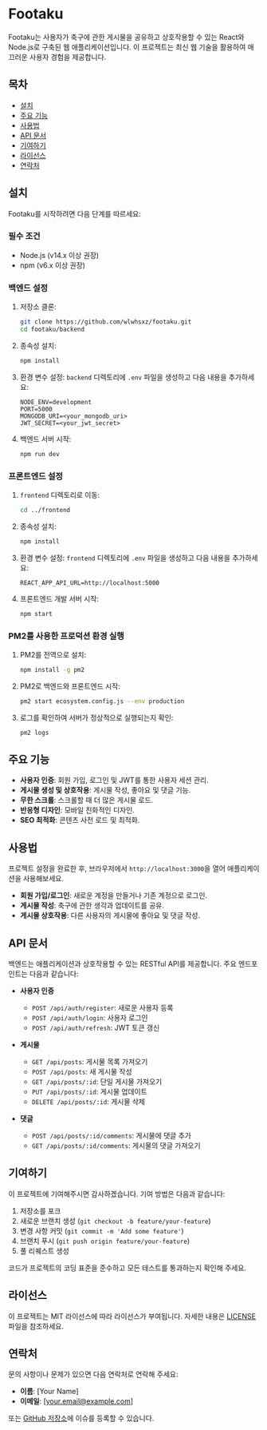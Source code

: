 # Footaku

Footaku는 사용자가 축구에 관한 게시물을 공유하고 상호작용할 수 있는 React와 Node.js로 구축된 웹 애플리케이션입니다. 이 프로젝트는 최신 웹 기술을 활용하여 매끄러운 사용자 경험을 제공합니다.

## 목차

- [설치](#설치)
- [주요 기능](#주요-기능)
- [사용법](#사용법)
- [API 문서](#api-문서)
- [기여하기](#기여하기)
- [라이선스](#라이선스)
- [연락처](#연락처)

## 설치

Footaku를 시작하려면 다음 단계를 따르세요:

### 필수 조건

- Node.js (v14.x 이상 권장)
- npm (v6.x 이상 권장)

### 백엔드 설정

1. 저장소 클론:
    ```bash
    git clone https://github.com/wlwhsxz/footaku.git
    cd footaku/backend
    ```

2. 종속성 설치:
    ```bash
    npm install
    ```

3. 환경 변수 설정:
    `backend` 디렉토리에 `.env` 파일을 생성하고 다음 내용을 추가하세요:
    ```env
    NODE_ENV=development
    PORT=5000
    MONGODB_URI=<your_mongodb_uri>
    JWT_SECRET=<your_jwt_secret>
    ```

4. 백엔드 서버 시작:
    ```bash
    npm run dev
    ```

### 프론트엔드 설정

1. `frontend` 디렉토리로 이동:
    ```bash
    cd ../frontend
    ```

2. 종속성 설치:
    ```bash
    npm install
    ```

3. 환경 변수 설정:
    `frontend` 디렉토리에 `.env` 파일을 생성하고 다음 내용을 추가하세요:
    ```env
    REACT_APP_API_URL=http://localhost:5000
    ```

4. 프론트엔드 개발 서버 시작:
    ```bash
    npm start
    ```

### PM2를 사용한 프로덕션 환경 실행

1. PM2를 전역으로 설치:
    ```bash
    npm install -g pm2
    ```

2. PM2로 백엔드와 프론트엔드 시작:
    ```bash
    pm2 start ecosystem.config.js --env production
    ```

3. 로그를 확인하여 서버가 정상적으로 실행되는지 확인:
    ```bash
    pm2 logs
    ```

## 주요 기능

- **사용자 인증**: 회원 가입, 로그인 및 JWT를 통한 사용자 세션 관리.
- **게시물 생성 및 상호작용**: 게시물 작성, 좋아요 및 댓글 기능.
- **무한 스크롤**: 스크롤할 때 더 많은 게시물 로드.
- **반응형 디자인**: 모바일 친화적인 디자인.
- **SEO 최적화**: 콘텐츠 사전 로드 및 최적화.

## 사용법

프로젝트 설정을 완료한 후, 브라우저에서 `http://localhost:3000`을 열어 애플리케이션을 사용해보세요.

- **회원 가입/로그인**: 새로운 계정을 만들거나 기존 계정으로 로그인.
- **게시물 작성**: 축구에 관한 생각과 업데이트를 공유.
- **게시물 상호작용**: 다른 사용자의 게시물에 좋아요 및 댓글 작성.

## API 문서

백엔드는 애플리케이션과 상호작용할 수 있는 RESTful API를 제공합니다. 주요 엔드포인트는 다음과 같습니다:

- **사용자 인증**
  - `POST /api/auth/register`: 새로운 사용자 등록
  - `POST /api/auth/login`: 사용자 로그인
  - `POST /api/auth/refresh`: JWT 토큰 갱신

- **게시물**
  - `GET /api/posts`: 게시물 목록 가져오기
  - `POST /api/posts`: 새 게시물 작성
  - `GET /api/posts/:id`: 단일 게시물 가져오기
  - `PUT /api/posts/:id`: 게시물 업데이트
  - `DELETE /api/posts/:id`: 게시물 삭제

- **댓글**
  - `POST /api/posts/:id/comments`: 게시물에 댓글 추가
  - `GET /api/posts/:id/comments`: 게시물의 댓글 가져오기

## 기여하기

이 프로젝트에 기여해주시면 감사하겠습니다. 기여 방법은 다음과 같습니다:

1. 저장소를 포크
2. 새로운 브랜치 생성 (`git checkout -b feature/your-feature`)
3. 변경 사항 커밋 (`git commit -m 'Add some feature'`)
4. 브랜치 푸시 (`git push origin feature/your-feature`)
5. 풀 리퀘스트 생성

코드가 프로젝트의 코딩 표준을 준수하고 모든 테스트를 통과하는지 확인해 주세요.

## 라이선스

이 프로젝트는 MIT 라이선스에 따라 라이선스가 부여됩니다. 자세한 내용은 [LICENSE](LICENSE) 파일을 참조하세요.

## 연락처

문의 사항이나 문제가 있으면 다음 연락처로 연락해 주세요:

- **이름**: [Your Name]
- **이메일**: [your.email@example.com]

또는 [GitHub 저장소](https://github.com/wlwhsxz/footaku/issues)에 이슈를 등록할 수 있습니다.
